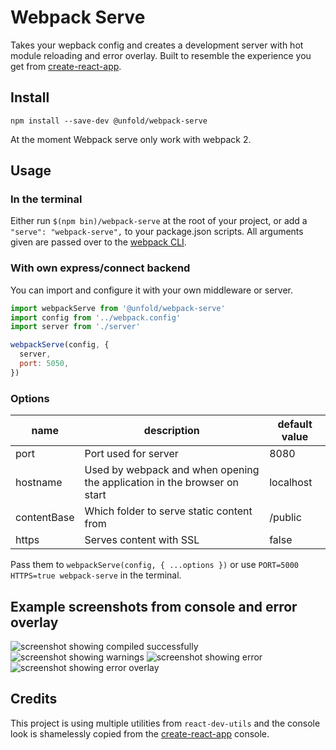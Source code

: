 # Webpack Serve
Takes your wepback config and creates a development server with hot module reloading and error overlay. Built to resemble the experience you get from [create-react-app](https://github.com/facebookincubator/create-react-app).

## Install
`npm install --save-dev @unfold/webpack-serve`

At the moment Webpack serve only work with webpack 2.

## Usage
### In the terminal
Either run `$(npm bin)/webpack-serve` at the root of your project, or add a `"serve": "webpack-serve",` to your package.json scripts. All arguments given are passed over to the [webpack CLI](https://webpack.js.org/api/cli/).

### With own express/connect backend
You can import and configure it with your own middleware or server.

```js
import webpackServe from '@unfold/webpack-serve'
import config from '../webpack.config'
import server from './server'

webpackServe(config, {
  server,
  port: 5050,
})
```

### Options
| name          | description                                                               | default value   |
|-------------  |-------------------------------------------------------------------------- |---------------  |
| port          | Port used for server                                                      | 8080            |
| hostname      | Used by webpack and when opening the application in the browser on start  | localhost       |
| contentBase   | Which folder to serve static content from                                 | /public         |
| https         | Serves content with SSL                                                   | false           |

Pass them to `webpackServe(config, { ...options })` or use `PORT=5000 HTTPS=true webpack-serve` in the terminal.


## Example screenshots from console and error overlay
![screenshot showing compiled successfully](https://user-images.githubusercontent.com/1495211/28369639-8090b76c-6c98-11e7-9cd9-c9be0e983884.png)
![screenshot showing warnings](https://user-images.githubusercontent.com/1495211/28369637-8087885e-6c98-11e7-9b23-dcdd50aa75ab.png)
![screenshot showing error](https://user-images.githubusercontent.com/1495211/28369638-80888592-6c98-11e7-9c58-d6bbaf6b0fbe.png)
![screenshot showing error overlay](https://user-images.githubusercontent.com/1495211/28369770-d3359f0a-6c98-11e7-86c8-880270c8eca1.png)

## Credits
This project is using multiple utilities from `react-dev-utils` and the console look is shamelessly copied from the [create-react-app](https://github.com/facebookincubator/create-react-app) console.
